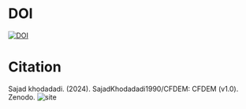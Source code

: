# DOI
[![DOI](https://zenodo.org/badge/DOI/10.5281/zenodo.10934597.svg)](https://doi.org/10.5281/zenodo.10934597)

# Citation

Sajad khodadadi. (2024). SajadKhodadadi1990/CFDEM: CFDEM (v1.0). Zenodo. ![site](https://doi.org/10.5281/zenodo.10934597)
